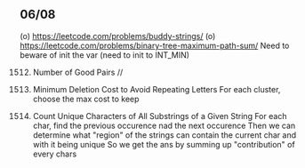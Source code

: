 ## 06/08

(o) https://leetcode.com/problems/buddy-strings/
(o) https://leetcode.com/problems/binary-tree-maximum-path-sum/
Need to beware of init the var (need to init to INT_MIN)

1512. Number of Good Pairs
//

1578. Minimum Deletion Cost to Avoid Repeating Letters
For each cluster, choose the max cost to keep

828. Count Unique Characters of All Substrings of a Given String
For each char, find the previous occurence nad the next occurence
Then we can determine what "region" of the strings can contain the current char
and with it being unique
So we get the ans by summing up "contribution" of every chars

